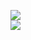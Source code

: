 [![](https://img.shields.io/badge/Made%20With-Github%20Spray-lightgrey.svg?style=for-the-badge&logo=github)](https://github.com/Annihil/github-spray#3968)  
[![](https://i.imgur.com/2DrTn0Z.gif)](https://github.com/Annihil/github-spray)